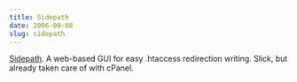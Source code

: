 ```yaml
---
title: Sidepath
date: 2006-09-08
slug: sidepath
---
```

<p><a href="http://thesidepath.com/">Sidepath</a>. A web-based GUI for easy .htaccess redirection writing. Slick, but already taken care of with cPanel.</p>